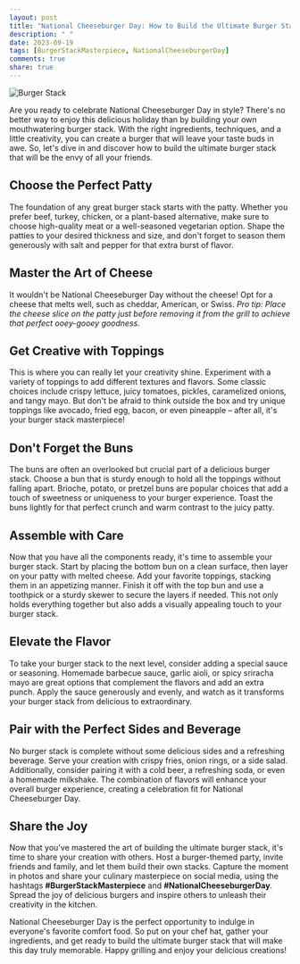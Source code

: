 ```yaml
---
layout: post
title: "National Cheeseburger Day: How to Build the Ultimate Burger Stack"
description: " "
date: 2023-09-19
tags: [BurgerStackMasterpiece, NationalCheeseburgerDay]
comments: true
share: true
---
```


![Burger Stack](https://example.com/burger-stack-image)

Are you ready to celebrate National Cheeseburger Day in style? There's no better way to enjoy this delicious holiday than by building your own mouthwatering burger stack. With the right ingredients, techniques, and a little creativity, you can create a burger that will leave your taste buds in awe. So, let's dive in and discover how to build the ultimate burger stack that will be the envy of all your friends.

## Choose the Perfect Patty
The foundation of any great burger stack starts with the patty. Whether you prefer beef, turkey, chicken, or a plant-based alternative, make sure to choose high-quality meat or a well-seasoned vegetarian option. Shape the patties to your desired thickness and size, and don't forget to season them generously with salt and pepper for that extra burst of flavor.

## Master the Art of Cheese
It wouldn't be National Cheeseburger Day without the cheese! Opt for a cheese that melts well, such as cheddar, American, or Swiss. *Pro tip: Place the cheese slice on the patty just before removing it from the grill to achieve that perfect ooey-gooey goodness.*

## Get Creative with Toppings
This is where you can really let your creativity shine. Experiment with a variety of toppings to add different textures and flavors. Some classic choices include crispy lettuce, juicy tomatoes, pickles, caramelized onions, and tangy mayo. But don't be afraid to think outside the box and try unique toppings like avocado, fried egg, bacon, or even pineapple – after all, it's your burger stack masterpiece!

## Don't Forget the Buns
The buns are often an overlooked but crucial part of a delicious burger stack. Choose a bun that is sturdy enough to hold all the toppings without falling apart. Brioche, potato, or pretzel buns are popular choices that add a touch of sweetness or uniqueness to your burger experience. Toast the buns lightly for that perfect crunch and warm contrast to the juicy patty.

## Assemble with Care
Now that you have all the components ready, it's time to assemble your burger stack. Start by placing the bottom bun on a clean surface, then layer on your patty with melted cheese. Add your favorite toppings, stacking them in an appetizing manner. Finish it off with the top bun and use a toothpick or a sturdy skewer to secure the layers if needed. This not only holds everything together but also adds a visually appealing touch to your burger stack.

## Elevate the Flavor
To take your burger stack to the next level, consider adding a special sauce or seasoning. Homemade barbecue sauce, garlic aioli, or spicy sriracha mayo are great options that complement the flavors and add an extra punch. Apply the sauce generously and evenly, and watch as it transforms your burger stack from delicious to extraordinary.

## Pair with the Perfect Sides and Beverage
No burger stack is complete without some delicious sides and a refreshing beverage. Serve your creation with crispy fries, onion rings, or a side salad. Additionally, consider pairing it with a cold beer, a refreshing soda, or even a homemade milkshake. The combination of flavors will enhance your overall burger experience, creating a celebration fit for National Cheeseburger Day.

## Share the Joy
Now that you've mastered the art of building the ultimate burger stack, it's time to share your creation with others. Host a burger-themed party, invite friends and family, and let them build their own stacks. Capture the moment in photos and share your culinary masterpiece on social media, using the hashtags **#BurgerStackMasterpiece** and **#NationalCheeseburgerDay**. Spread the joy of delicious burgers and inspire others to unleash their creativity in the kitchen.

National Cheeseburger Day is the perfect opportunity to indulge in everyone's favorite comfort food. So put on your chef hat, gather your ingredients, and get ready to build the ultimate burger stack that will make this day truly memorable. Happy grilling and enjoy your delicious creations!